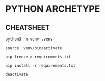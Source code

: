 # PYTHON ARCHETYPE

## CHEATSHEET

```python3 -m venv .venv```

```source .venv/bin/activate```

```pip freeze > requirements.txt```

```pip install -r requirements.txt```

```deactivate```
